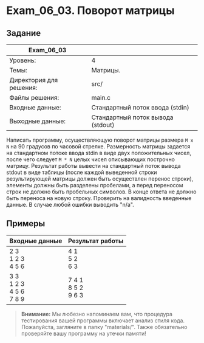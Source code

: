 # Exam_06_03. Поворот матрицы

## Задание

| Exam_06_03 | |
| ------ | ------ |
| Уровень: | 4 |
| Темы: | Матрицы. |
| Директория для решения: | src/ |
| Файлы решения: | main.c |
| Входные данные: | Стандартный поток ввода (stdin) |
| Выходные данные: | Стандартный поток вывода (stdout) |

Написать программу, осуществляющую поворот матрицы размера `M x N` на 90 градусов по часовой стрелке. Размерность матрицы задается на стандартном потоке ввода stdin в виде двух положительных чисел, после чего следует `M * N` целых чисел описывающих построчно матрицу. Результат работы вывести на стандартный поток вывода stdout в виде таблицы (после каждой выведенной строки результирующей матрицы должен быть осуществлен перенос строки), элементы должны быть разделены пробелами, а перед переносом строк не должно быть пробельных символов. В конце ответа не должно быть переноса на новую строку. Проверить на валидность введенные данные. В случае любой ошибки выводить "n/a".

## Примеры

| Входные данные | Результат работы |
| ------ | ------ |
| 2 3<br/>1 2 3<br/>4 5 6 | 4 1<br/>5 2<br/>6 3 |
| 3 3<br/>1 2 3<br/>4 5 6<br/>7 8 9 | 7 4 1<br/>8 5 2<br/>9 6 3 |

> **Внимание:** Мы любезно напоминаем вам, что процедура тестирования вашей программы включает анализ стиля кода. Пожалуйста, загляните в папку "materials/". Также обязательно проверяйте вашу программу на утечки памяти!